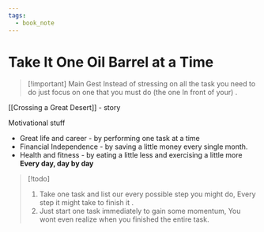 ```yaml
---
tags:
  - book_note
---
```

# Take It One Oil Barrel at a Time

>[!important] Main Gest
> Instead of stressing on all the task you need to do just focus on one that you must do (the one In front of your) .

[[Crossing a Great Desert]] - story

Motivational stuff
- Great life and career - by performing one task at a time
- Financial Independence - by saving a little money every single month.
- Health and fitness - by eating a little less and exercising a little more
**Every day, day by day**

>[!todo]
>1. Take one task and list our every possible step you might do, Every step it might take to finish it .
>2. Just start one task immediately to gain some momentum, You wont even realize when you  finished the entire task.
